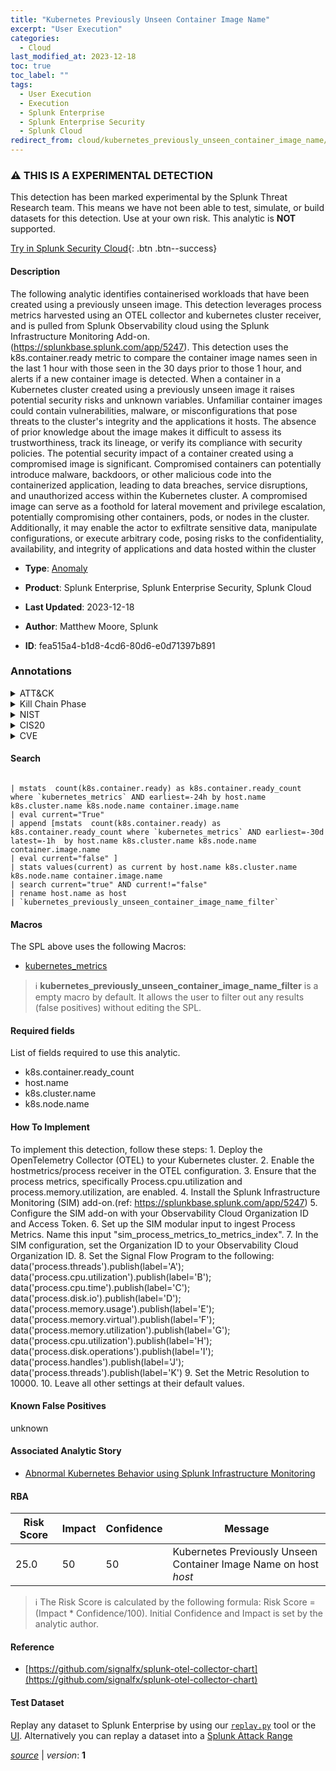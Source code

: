 ```yaml
---
title: "Kubernetes Previously Unseen Container Image Name"
excerpt: "User Execution"
categories:
  - Cloud
last_modified_at: 2023-12-18
toc: true
toc_label: ""
tags:
  - User Execution
  - Execution
  - Splunk Enterprise
  - Splunk Enterprise Security
  - Splunk Cloud
redirect_from: cloud/kubernetes_previously_unseen_container_image_name/
---
```


### :warning: THIS IS A EXPERIMENTAL DETECTION
This detection has been marked experimental by the Splunk Threat Research team. This means we have not been able to test, simulate, or build datasets for this detection. Use at your own risk. This analytic is **NOT** supported.


[Try in Splunk Security Cloud](https://www.splunk.com/en_us/cyber-security.html){: .btn .btn--success}

#### Description

The following analytic identifies containerised workloads that have been created using a previously unseen image. This detection leverages process metrics harvested using an OTEL collector and kubernetes cluster receiver, and is pulled from Splunk Observability cloud using the Splunk Infrastructure Monitoring Add-on. (https://splunkbase.splunk.com/app/5247). This detection uses the k8s.container.ready metric to compare the container image names seen in the last 1 hour with those seen in the 30 days prior to those 1 hour, and alerts if a new container image is detected. When a container in a Kubernetes cluster created using a previously unseen image it raises potential security risks and unknown variables. Unfamiliar container images could contain vulnerabilities, malware, or misconfigurations that pose threats to the cluster&#39;s integrity and the applications it hosts. The absence of prior knowledge about the image makes it difficult to assess its trustworthiness, track its lineage, or verify its compliance with security policies. The potential security impact of a container created using a compromised image is significant. Compromised containers can potentially introduce malware, backdoors, or other malicious code into the containerized application, leading to data breaches, service disruptions, and unauthorized access within the Kubernetes cluster. A compromised image can serve as a foothold for lateral movement and privilege escalation, potentially compromising other containers, pods, or nodes in the cluster. Additionally, it may enable the actor to exfiltrate sensitive data, manipulate configurations, or execute arbitrary code, posing risks to the confidentiality, availability, and integrity of applications and data hosted within the cluster

- **Type**: [Anomaly](https://github.com/splunk/security_content/wiki/Detection-Analytic-Types)
- **Product**: Splunk Enterprise, Splunk Enterprise Security, Splunk Cloud

- **Last Updated**: 2023-12-18
- **Author**: Matthew Moore, Splunk
- **ID**: fea515a4-b1d8-4cd6-80d6-e0d71397b891

### Annotations
<details>
  <summary>ATT&CK</summary>

<div markdown="1">

#### [ATT&CK](https://attack.mitre.org/)

| ID          | Technique   | Tactic         |
| ----------- | ----------- |--------------- |
| [T1204](https://attack.mitre.org/techniques/T1204/) | User Execution | Execution |

</div>
</details>


<details>
  <summary>Kill Chain Phase</summary>

<div markdown="1">

* Installation


</div>
</details>


<details>
  <summary>NIST</summary>

<div markdown="1">

* DE.AE



</div>
</details>

<details>
  <summary>CIS20</summary>

<div markdown="1">

* CIS 13



</div>
</details>

<details>
  <summary>CVE</summary>

<div markdown="1">


</div>
</details>


#### Search

```

| mstats  count(k8s.container.ready) as k8s.container.ready_count where `kubernetes_metrics` AND earliest=-24h by host.name k8s.cluster.name k8s.node.name container.image.name 
| eval current="True" 
| append [mstats  count(k8s.container.ready) as k8s.container.ready_count where `kubernetes_metrics` AND earliest=-30d latest=-1h  by host.name k8s.cluster.name k8s.node.name container.image.name 
| eval current="false" ] 
| stats values(current) as current by host.name k8s.cluster.name k8s.node.name container.image.name 
| search current="true" AND current!="false" 
| rename host.name as host 
| `kubernetes_previously_unseen_container_image_name_filter` 
```

#### Macros
The SPL above uses the following Macros:
* [kubernetes_metrics](https://github.com/splunk/security_content/blob/develop/macros/kubernetes_metrics.yml)

> :information_source:
> **kubernetes_previously_unseen_container_image_name_filter** is a empty macro by default. It allows the user to filter out any results (false positives) without editing the SPL.



#### Required fields
List of fields required to use this analytic.
* k8s.container.ready_count
* host.name
* k8s.cluster.name
* k8s.node.name



#### How To Implement
To implement this detection, follow these steps: 1. Deploy the OpenTelemetry Collector (OTEL) to your Kubernetes cluster. 2. Enable the hostmetrics/process receiver in the OTEL configuration. 3. Ensure that the process metrics, specifically Process.cpu.utilization and process.memory.utilization, are enabled. 4. Install the Splunk Infrastructure Monitoring (SIM) add-on.(ref: https://splunkbase.splunk.com/app/5247) 5. Configure the SIM add-on with your Observability Cloud Organization ID and Access Token. 6. Set up the SIM modular input to ingest Process Metrics. Name this input &#34;sim_process_metrics_to_metrics_index&#34;. 7. In the SIM configuration, set the Organization ID to your Observability Cloud Organization ID. 8. Set the Signal Flow Program to the following: data(&#39;process.threads&#39;).publish(label=&#39;A&#39;); data(&#39;process.cpu.utilization&#39;).publish(label=&#39;B&#39;); data(&#39;process.cpu.time&#39;).publish(label=&#39;C&#39;); data(&#39;process.disk.io&#39;).publish(label=&#39;D&#39;); data(&#39;process.memory.usage&#39;).publish(label=&#39;E&#39;); data(&#39;process.memory.virtual&#39;).publish(label=&#39;F&#39;); data(&#39;process.memory.utilization&#39;).publish(label=&#39;G&#39;); data(&#39;process.cpu.utilization&#39;).publish(label=&#39;H&#39;); data(&#39;process.disk.operations&#39;).publish(label=&#39;I&#39;); data(&#39;process.handles&#39;).publish(label=&#39;J&#39;); data(&#39;process.threads&#39;).publish(label=&#39;K&#39;) 9. Set the Metric Resolution to 10000. 10. Leave all other settings at their default values.
#### Known False Positives
unknown

#### Associated Analytic Story
* [Abnormal Kubernetes Behavior using Splunk Infrastructure Monitoring](/stories/abnormal_kubernetes_behavior_using_splunk_infrastructure_monitoring)




#### RBA

| Risk Score  | Impact      | Confidence   | Message      |
| ----------- | ----------- |--------------|--------------|
| 25.0 | 50 | 50 | Kubernetes Previously Unseen Container Image Name on host $host$ |


> :information_source:
> The Risk Score is calculated by the following formula: Risk Score = (Impact * Confidence/100). Initial Confidence and Impact is set by the analytic author.


#### Reference

* [https://github.com/signalfx/splunk-otel-collector-chart](https://github.com/signalfx/splunk-otel-collector-chart)



#### Test Dataset
Replay any dataset to Splunk Enterprise by using our [`replay.py`](https://github.com/splunk/attack_data#using-replaypy) tool or the [UI](https://github.com/splunk/attack_data#using-ui).
Alternatively you can replay a dataset into a [Splunk Attack Range](https://github.com/splunk/attack_range#replay-dumps-into-attack-range-splunk-server)




[*source*](https://github.com/splunk/security_content/tree/develop/detections/experimental/cloud/kubernetes_previously_unseen_container_image_name.yml) \| *version*: **1**